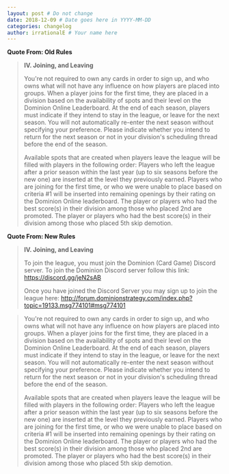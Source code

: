 ```yaml
---
layout: post # Do not change
date: 2018-12-09 # Date goes here in YYYY-MM-DD
categories: changelog
author: irrationalE # Your name here
---
```


**Quote From: Old Rules**
> **IV. Joining, and Leaving**
>
> You're not required to own any cards in order to sign up, and who owns what will not have any influence on how players are placed into groups.
> When a player joins for the first time, they are placed in a division based on the availability of spots and their level on the Dominion Online Leaderboard.
> At the end of each season, players must indicate if they intend to stay in the league, or leave for the next season. You will not automatically re-enter the next season without specifying your preference. Please indicate whether you intend to return for the next season or not in your division's scheduling thread before the end of the season.
>
> Available spots that are created when players leave the league will be filled with players in the following order:
> Players who left the league after a prior season within the last year (up to six seasons before the new one) are inserted at the level they previously earned.
> Players who are joining for the first time, or who we were unable to place based on criteria #1 will be inserted into remaining openings by their rating on the Dominion Online leaderboard.
> The player or players who had the best score(s) in their division among those who placed 2nd are promoted.
The player or players who had the best score(s) in their division among those who placed 5th skip demotion.

**Quote From: New Rules**
> **IV. Joining, and Leaving**
>
> To join the league, you must join the Dominion (Card Game) Discord server.  To join the Dominion Discord server follow this link: https://discord.gg/jeN2sAB
>
> Once you have joined the Discord Server you may sign up to join the league here: http://forum.dominionstrategy.com/index.php?topic=19133.msg774101#msg774101

> You're not required to own any cards in order to sign up, and who owns what will not have any influence on how players are placed into groups.
> When a player joins for the first time, they are placed in a division based on the availability of spots and their level on the Dominion Online Leaderboard.
> At the end of each season, players must indicate if they intend to stay in the league, or leave for the next season. You will not automatically re-enter the next season without specifying your preference. Please indicate whether you intend to return for the next season or not in your division's scheduling thread before the end of the season.
>
> Available spots that are created when players leave the league will be filled with players in the following order:
> Players who left the league after a prior season within the last year (up to six seasons before the new one) are inserted at the level they previously earned.
> Players who are joining for the first time, or who we were unable to place based on criteria #1 will be inserted into remaining openings by their rating on the Dominion Online leaderboard.
> The player or players who had the best score(s) in their division among those who placed 2nd are promoted.
> The player or players who had the best score(s) in their division among those who placed 5th skip demotion.
